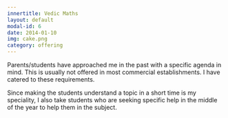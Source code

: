 ```yaml
---
innertitle: Vedic Maths
layout: default
modal-id: 6
date: 2014-01-10
img: cake.png
category: offering
---
```


Parents/students have approached me in the past with a specific agenda in mind. This is usually not offered in most commercial establishments. I have catered to these requirements.

Since making the students understand a topic in a short time is my speciality, I also take students who are seeking specific help in the middle of the year to help them in the subject. 

